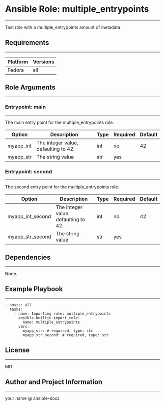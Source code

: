 <!-- BEGIN_ANSIBLE_DOCS -->
# Ansible Role: multiple_entrypoints
---
Test role with a multiple_entrypoints amount of metadata


## Requirements
---
| Platform | Versions |
| -------- | -------- |
| Fedora | all |

## Role Arguments
---


### Entrypoint: main
---
The main entry point for the multiple_entrypoints role.

|Option|Description|Type|Required|Default|
|---|---|---|---|---|
| myapp_int | The integer value, defaulting to 42. | int | no | 42 |
| myapp_str | The string value | str | yes |  |



### Entrypoint: second
---
The second entry point for the multiple_entrypoints role.

|Option|Description|Type|Required|Default|
|---|---|---|---|---|
| myapp_int_second | The integer value, defaulting to 42. | int | no | 42 |
| myapp_str_second | The string value | str | yes |  |



## Dependencies
---
None.

## Example Playbook
---
```
- hosts: all
  tasks:
    - name: Importing role: multiple_entrypoints
      ansible.builtin.import_role:
        name: multiple_entrypoints
      vars:
        myapp_str: # required, type: str
        myapp_str_second: # required, type: str
```

## License
---
MIT

## Author and Project Information
---
your name @ ansible-docs

<!-- END_ANSIBLE_DOCS -->
